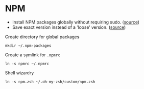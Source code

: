 # NPM

*   Install NPM packages globally without requiring sudo. ([source][1])
*   Save exact version instead of a 'loose' version. ([source][2])

Create directory for global packages

`mkdir ~/.npm-packages`

Create a symlink for `.npmrc`

`ln -s npmrc ~/.npmrc`

Shell wizardry

`ln -s npm.zsh ~/.oh-my-zsh/custom/npm.zsh`

[1]: https://github.com/sindresorhus/guides/blob/master/npm-global-without-sudo.md
[2]: https://docs.npmjs.com/misc/config#save-exact
